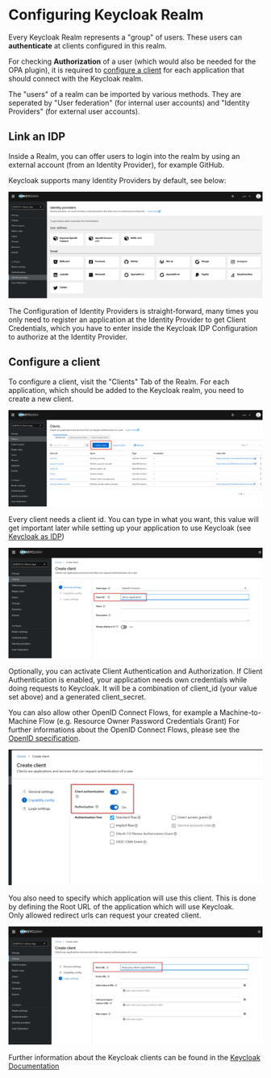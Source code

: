 # Configuring Keycloak Realm

Every Keycloak Realm represents a "group" of users. These users can **authenticate** at clients configured in this realm.

For checking **Authorization** of a user (which would also be needed for the OPA plugin), it is required to [configure a client](#Configure_a_client) for each application that should connect with the Keycloak realm.

The "users" of a realm can be imported by various methods. They are seperated by "User federation" (for internal user accounts) and "Identity Providers" (for external user accounts).


## Link an IDP

Inside a Realm, you can offer users to login into the realm by using an external account (from an Identity Provider), for example GitHub.

Keycloak supports many Identity Providers by default, see below:

![Keycloak Default IDP List](idp.png)

The Configuration of Identity Providers is straight-forward, many times you only need to register an application at the Identity Provider to get Client Credentials, which you have to enter inside the Keycloak IDP Configuration to authorize at the Identity Provider.

## Configure a client 

To configure a client, visit the "Clients" Tab of the Realm.
For each application, which should be added to the Keycloak realm, you need to create a new client.

![Clients Tab](clients_list.png)

Every client needs a client id. You can type in what you want, this value will get important later while setting up your application to use Keycloak (see [Keycloak as IDP](../../usage/keycloak-as-idp.md))

![Client ID location](create_client_1.png)

Optionally, you can activate Client Authentication and Authorization. If Client Authentication is enabled, your application needs own credentials while doing requests to Keycloak. It will be a combination of client_id (your value set above) and a generated client_secret.

You can also allow other OpenID Connect Flows, for example a Machine-to-Machine Flow (e.g. Resource Owner Password Credentials Grant)
For further informations about the OpenID Connect Flows, please see the [OpenID specification](https://openid.net/specs/openid-connect-core-1_0.html#Authentication).

![Client Auth Location](enable_authorization.png)

You also need to specify which application will use this client. This is done by defining the Root URL of the application which will use Keycloak.\
Only allowed redirect urls can request your created client.

![Root URL](create_client_2.png)

Further information about the Keycloak clients can be found in the [Keycloak Documentation](https://www.keycloak.org/docs/latest/server_admin/index.html#assembly-managing-clients_server_administration_guide)